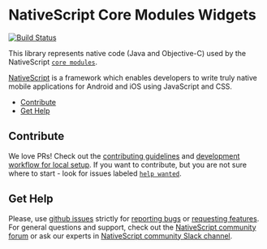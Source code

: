 # NativeScript Core Modules Widgets
<a id="markdown-nativescript-core-modules-widgets" name="nativescript-core-modules-widgets"></a>

[![Build Status](https://travis-ci.org/NativeScript/NativeScript.svg?branch=master)](https://travis-ci.org/NativeScript/NativeScript)

This library represents native code (Java and Objective-C) used by the NativeScript [`core modules`](https://github.com/NativeScript/NativeScript/tree/master/tns-core-modules-widgets).

[NativeScript](https://www.nativescript.org/) is a framework which enables developers to write truly native mobile applications for Android and iOS using JavaScript and CSS.

<!-- TOC depthfrom:2 -->

* [Contribute](#contribute)
* [Get Help](#get-help)

<!-- /TOC -->

## Contribute
<a id="markdown-contribute" name="contribute"></a>

We love PRs! Check out the [contributing guidelines](CONTRIBUTING.md) and [development workflow for local setup](DevelopmentWorkflow.md). If you want to contribute, but you are not sure where to start - look for issues labeled [`help wanted`](https://github.com/NativeScript/tns-core-modules-widgets/issues?q=is%3Aopen+is%3Aissue+label%3A%22help+wanted%22).

## Get Help
<a id="markdown-get-help" name="get-help"></a>

Please, use [github issues](https://github.com/NativeScript/tns-core-modules-widgets/issues) strictly for [reporting bugs](CONTRIBUTING.md#reporting-bugs) or [requesting features](CONTRIBUTING.md#requesting-new-features). For general questions and support, check out the [NativeScript community forum](https://discourse.nativescript.org/) or ask our experts in [NativeScript community Slack channel](http://developer.telerik.com/wp-login.php?action=slack-invitation).
